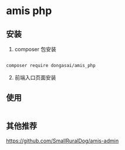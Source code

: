 # amis php

## 安装

1. composer 包安装
```bash

composer require dongasai/amis_php

```

2. 前端入口页面安装


## 使用

```php


```


## 其他推荐

https://github.com/SmallRuralDog/amis-admin